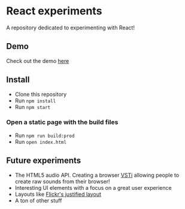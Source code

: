# React experiments

A repository dedicated to experimenting with React!

## Demo
Check out the demo [here](http://stephan281094.github.io/react-experiments)

## Install
* Clone this repository
* Run `npm install`
* Run `npm start`

### Open a static page with the build files
* Run `npm run build:prod`
* Run `open index.html`

## Future experiments
* The HTML5 audio API. Creating a browser
[VSTi](https://en.wikipedia.org/wiki/Virtual_Studio_Technology) allowing people
to create raw sounds from their browser!
* Interesting UI elements with a focus on a great user experience
* Layouts like
[Flickr's justified layout](http://flickr.github.io/justified-layout/)
* A ton of other stuff
